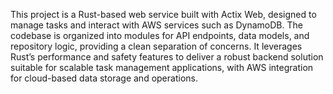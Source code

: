 This project is a Rust-based web service built with Actix Web, designed to manage tasks and interact with AWS services such as DynamoDB. The codebase is organized into modules for API endpoints, data models, and repository logic, providing a clean separation of concerns. It leverages Rust’s performance and safety features to deliver a robust backend solution suitable for scalable task management applications, with AWS integration for cloud-based data storage and operations.
